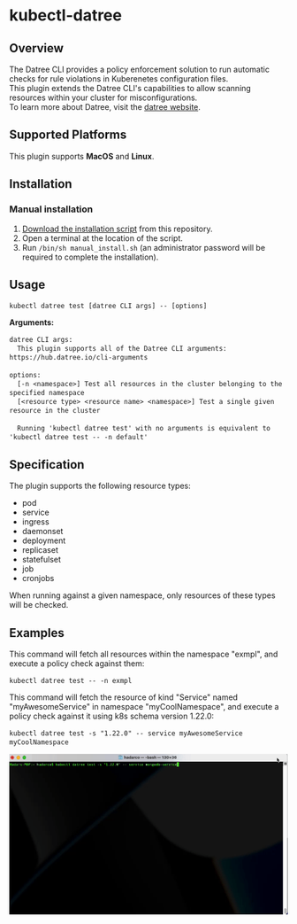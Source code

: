 # kubectl-datree

## Overview 
The Datree CLI provides a policy enforcement solution to run automatic checks for rule violations in Kuberenetes configuration files.  
This plugin extends the Datree CLI's capabilities to allow scanning resources within your cluster for misconfigurations.  
To learn more about Datree, visit the [datree website](https://www.datree.io/).
<!--👉 **Docs:** [https://hub.datree.io/kubectl-plugin](https://hub.datree.io/kubectl-plugin/#utm_source=github&utm_medium=organic_oss) !-->

## Supported Platforms
This plugin supports **MacOS** and **Linux**.

## Installation
### Manual installation
1. [Download the installation script](https://github.com/datreeio/kubectl-datree/releases/latest/download/manual_install.sh) from this repository.
2. Open a terminal at the location of the script. 
3. Run ```/bin/sh manual_install.sh``` (an administrator password will be required to complete the installation).

## Usage
```
kubectl datree test [datree CLI args] -- [options]
```
**Arguments:**
```
datree CLI args:
  This plugin supports all of the Datree CLI arguments: https://hub.datree.io/cli-arguments

options:
  [-n <namespace>] Test all resources in the cluster belonging to the specified namespace
  [<resource type> <resource name> <namespace>] Test a single given resource in the cluster

  Running 'kubectl datree test' with no arguments is equivalent to 'kubectl datree test -- -n default'
```

## Specification
The plugin supports the following resource types:
* pod
* service
* ingress
* daemonset
* deployment
* replicaset
* statefulset
* job
* cronjobs  

When running against a given namespace, only resources of these types will be checked.  

## Examples
This command will fetch all resources within the namespace "exmpl", and execute a policy check against them:
```
kubectl datree test -- -n exmpl
```

This command will fetch the resource of kind "Service" named "myAwesomeService" in namespace "myCoolNamespace", and execute a policy check against it using k8s schema version 1.22.0:
```
kubectl datree test -s "1.22.0" -- service myAwesomeService myCoolNamespace
```
![](Resources/test_single_example.gif)
